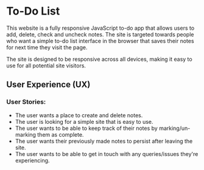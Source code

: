 # To-Do List

This website is a fully responsive JavaScript to-do app that allows users to add, delete, check and uncheck notes. The site is targeted towards people who want a simple to-do list interface in the browser that saves their notes for next time they visit the page. 

The site is designed to be responsive across all devices, making it easy to use for all potential site visitors.

## User Experience (UX)

### User Stories:

* The user wants a place to create and delete notes.
* The user is looking for a simple site that is easy to use.
* The user wants to be able to keep track of their notes by marking/un-marking them as complete.
* The user wants their previously made notes to persist after leaving the site.
* The user wants to be able to get in touch with any queries/issues they're experiencing.